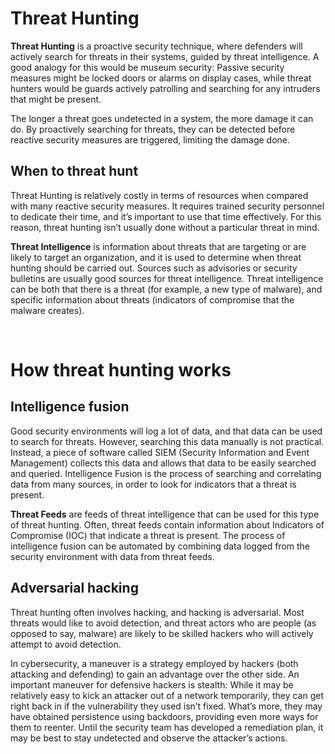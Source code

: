 # Threat Hunting
**Threat Hunting** is a proactive security technique, where defenders will actively search for threats in their systems, guided by threat intelligence. A good analogy for this would be museum security: Passive security measures might be locked doors or alarms on display cases, while threat hunters would be guards actively patrolling and searching for any intruders that might be present.

The longer a threat goes undetected in a system, the more damage it can do. By proactively searching for threats, they can be detected before reactive security measures are triggered, limiting the damage done.

## **When to threat hunt**
Threat Hunting is relatively costly in terms of resources when compared with many reactive security measures. It requires trained security personnel to dedicate their time, and it’s important to use that time effectively. For this reason, threat hunting isn’t usually done without a particular threat in mind.

**Threat Intelligence** is information about threats that are targeting or are likely to target an organization, and it is used to determine when threat hunting should be carried out. Sources such as advisories or security bulletins are usually good sources for threat intelligence. Threat intelligence can be both that there is a threat (for example, a new type of malware), and specific information about threats (indicators of compromise that the malware creates).

<br>

# How threat hunting works

## **Intelligence fusion**
Good security environments will log a lot of data, and that data can be used to search for threats. However, searching this data manually is not practical. Instead, a piece of software called SIEM (Security Information and Event Management) collects this data and allows that data to be easily searched and queried. Intelligence Fusion is the process of searching and correlating data from many sources, in order to look for indicators that a threat is present.

**Threat Feeds** are feeds of threat intelligence that can be used for this type of threat hunting. Often, threat feeds contain information about Indicators of Compromise (IOC) that indicate a threat is present. The process of intelligence fusion can be automated by combining data logged from the security environment with data from threat feeds.

## **Adversarial hacking**
Threat hunting often involves hacking, and hacking is adversarial. Most threats would like to avoid detection, and threat actors who are people (as opposed to say, malware) are likely to be skilled hackers who will actively attempt to avoid detection. 

In cybersecurity, a maneuver is a strategy employed by hackers (both attacking and defending) to gain an advantage over the other side. An important maneuver for defensive hackers is stealth: While it may be relatively easy to kick an attacker out of a network temporarily, they can get right back in if the vulnerability they used isn’t fixed. What’s more, they may have obtained persistence using backdoors, providing even more ways for them to reenter. Until the security team has developed a remediation plan, it may be best to stay undetected and observe the attacker’s actions.